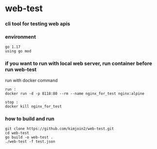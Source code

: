 # web-test

### cli tool for testing web apis

### environment
~~~
go 1.17
using go mod
~~~

### if you want to run with local web server, run container before run web-test
run with docker command
~~~
run :
docker run -d -p 8118:80 --rm --name nginx_for_test nginx:alpine

stop :
docker kill nginx_for_test
~~~

### how to build and run
~~~
git clone https://github.com/kimjoin2/web-test.git
cd web-test
go build -o web-test .
./web-test -f test.json
~~~


